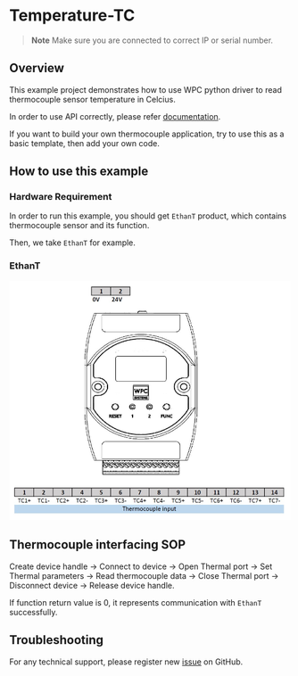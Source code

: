 # Temperature-TC
> **Note**
> Make sure you are connected to correct IP or serial number.

## Overview

This example project demonstrates how to use WPC python driver to read thermocouple sensor temperature in Celcius.

In order to use API correctly, please refer [documentation](https://wpc-systems-ltd.github.io/WPC_Python_driver_release/).

If you want to build your own thermocouple application, try to use this as a basic template, then add your own code.

## How to use this example

### Hardware Requirement

In order to run this example, you should get `EthanT` product, which contains thermocouple sensor and its function.

Then, we take `EthanT` for example.

### EthanT

<img src="https://github.com/WPC-Systems-Ltd/WPC_Python_driver_release/blob/main/Reference/Pinouts/pinout-EthanT.JPG" alt="drawing" width="600"/>

## Thermocouple interfacing SOP 

Create device handle -> Connect to device -> Open Thermal port -> Set Thermal parameters ->  Read thermocouple data -> Close Thermal port -> Disconnect device -> Release device handle.

If function return value is 0, it represents communication with `EthanT` successfully.

## Troubleshooting

For any technical support, please register new [issue](https://github.com/WPC-Systems-Ltd/WPC_Python_driver_release/issues) on GitHub.